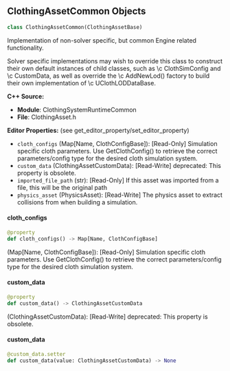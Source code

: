 ## ClothingAssetCommon Objects

```python
class ClothingAssetCommon(ClothingAssetBase)
```

Implementation of non-solver specific, but common Engine related functionality.

Solver specific implementations may wish to override this class to construct
their own default instances of child classes, such as \c ClothSimConfig and
\c CustomData, as well as override the \c AddNewLod() factory to build their
own implementation of \c UClothLODDataBase.

**C++ Source:**

- **Module**: ClothingSystemRuntimeCommon
- **File**: ClothingAsset.h

**Editor Properties:** (see get_editor_property/set_editor_property)

- ``cloth_configs`` (Map[Name, ClothConfigBase]):  [Read-Only] Simulation specific cloth parameters.
  Use GetClothConfig() to retrieve the correct parameters/config type for the desired cloth simulation system.
- ``custom_data`` (ClothingAssetCustomData):  [Read-Write]
  deprecated: This property is obsolete.
- ``imported_file_path`` (str):  [Read-Only] If this asset was imported from a file, this will be the original path
- ``physics_asset`` (PhysicsAsset):  [Read-Write] The physics asset to extract collisions from when building a simulation.

<a id="unreal.ClothingAssetCommon.cloth_configs"></a>

#### cloth_configs

```python
@property
def cloth_configs() -> Map[Name, ClothConfigBase]
```

(Map[Name, ClothConfigBase]):  [Read-Only] Simulation specific cloth parameters.
Use GetClothConfig() to retrieve the correct parameters/config type for the desired cloth simulation system.

<a id="unreal.ClothingAssetCommon.custom_data"></a>

#### custom_data

```python
@property
def custom_data() -> ClothingAssetCustomData
```

(ClothingAssetCustomData):  [Read-Write]
deprecated: This property is obsolete.

<a id="unreal.ClothingAssetCommon.custom_data"></a>

#### custom_data

```python
@custom_data.setter
def custom_data(value: ClothingAssetCustomData) -> None
```

<a id="unreal.ClothingAsset"></a>